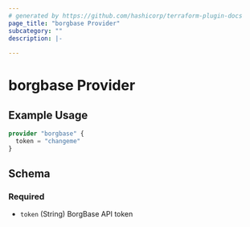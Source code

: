 ```yaml
---
# generated by https://github.com/hashicorp/terraform-plugin-docs
page_title: "borgbase Provider"
subcategory: ""
description: |-
  
---
```


# borgbase Provider



## Example Usage

```terraform
provider "borgbase" {
  token = "changeme"
}
```

<!-- schema generated by tfplugindocs -->
## Schema

### Required

- `token` (String) BorgBase API token
